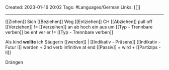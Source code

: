 Created: 2023-01-16 20:02
Tags: #Languages/German 
Links: [[]]
___

[[Ziehen]]
Sich [[Beziehen]]
Weg [[Entziehen]]
CH [[Abziehen]] pull off
[[Verziehen]] != [[Verzeihen]]
an ab hoch ein aus  um [[Typ - Trennbare verben]]
be ent ver er != [[Typ - Trennbare verben]]


Als kind **wollte** ich Säugerin [[werden]] | [[Indikativ - Präsens]]
[[Indikativ - Futur I]] werden + 2nd verb infinitive at end
[[Passiv]] = wird + [[Partizips - II]]

Drängen